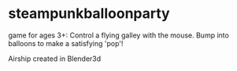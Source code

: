# steampunkballoonparty
game for ages 3+: Control a flying galley with the mouse. Bump into balloons to make a satisfying 'pop'!

Airship created in Blender3d
